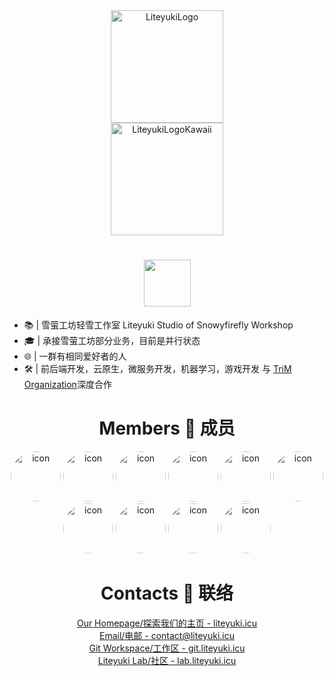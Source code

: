 
<div align="center">
  <img src="https://cdn.liteyuki.icu/static/img/liteyuki_icon_640.png" width="180" height="180" alt="LiteyukiLogo">
  <br>
  <img src="https://cdn.liteyuki.icu/static/svg/lylogo-full.svg" height="180" alt="LiteyukiLogoKawaii">
  <h1><img src="https://readme-typing-svg.herokuapp.com?font=&pause=1000&color=445d69&random=false&width=435&lines=Hi%2C+This+is+LiteyukiStudio" height="75px"/></h1>
</div>

- 📚 | 雪萤工坊轻雪工作室 Liteyuki Studio of Snowyfirefly Workshop
- 🎓 | 承接雪萤工坊部分业务，目前是并行状态
- 🌐 | 一群有相同爱好者的人
- 🛠️ | 前后端开发，云原生，微服务开发，机器学习，游戏开发 与 [TriM Organization](https://github.com/TriM-Organization)深度合作


<div align="center">
  <h1>Members 👤 成员</h1>
  <p align="center">
    <img src="https://github.com/snowykami.png" weight="80px" height="80px" alt="icon" style="border-radius: 50%;">
    <img src="https://github.com/Asankilp.png" weight="80px" height="80px" alt="icon" style="border-radius: 50%;">
    <img src="https://github.com/EillesWan.png" weight="80px" height="80px" alt="icon" style="border-radius: 50%;">
    <img src="https://github.com/ElapsingDreams.png" weight="80px" height="80px" alt="icon" style="border-radius: 50%;">
    <img src="https://github.com/HornCopper.png" weight="80px" height="80px" alt="icon" style="border-radius: 50%;">
    <img src="https://github.com/LuoChenXil.png" weight="80px" height="80px" alt="icon" style="border-radius: 50%;">
    <img src="https://github.com/Miracle200606.png" weight="80px" height="80px" alt="icon" style="border-radius: 50%;">
    <img src="https://github.com/MoeSnowyFox.png" weight="80px" height="80px" alt="icon" style="border-radius: 50%;">
    <img src="https://github.com/Nanaloveyuki.png" weight="80px" height="80px" alt="icon" style="border-radius: 50%;">
    <img src="https://github.com/yuhan2680.png" weight="80px" height="80px" alt="icon" style="border-radius: 50%;">
  </p>

  <h1>Contacts 📧 联络</h1>
  <a href="https://liteyuki.icu">Our Homepage/探索我们的主页 - liteyuki.icu</a><br>
  <a href="contact@liteyuki.icu">Email/电邮 - contact@liteyuki.icu</a><br>
  <a href="https://git.liteyuki.icu">Git Workspace/工作区 - git.liteyuki.icu</a><br>
  <a href="https://lab.liteyuki.icu">Liteyuki Lab/社区 - lab.liteyuki.icu</a><br>
</div>
